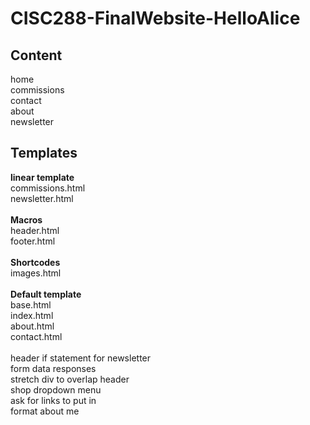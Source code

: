 # CISC288-FinalWebsite-HelloAlice
## Content
home
<br>
commissions
<br>
contact
<br>
about
<br>
newsletter
## Templates
<b>linear template</b>
<br>
commissions.html<br>
newsletter.html<br>
<br>
<b>Macros</b><br>
header.html<br>
footer.html<br>
<br>
<b>Shortcodes</b><br>
images.html<br>
<br>
<b>Default template</b><br>
base.html<br>
index.html<br>
about.html<br>
contact.html<br><br>
header if statement for newsletter<br>
form data responses<br>
stretch div to overlap header<br>
shop dropdown menu<br>
ask for links to put in<br>
format about me<br>